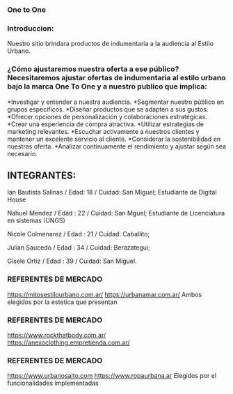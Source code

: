 ### One to One 

###  Introduccion: 
Nuestro sitio brindara  productos de indumentaria a la audiencia al Estilo Urbano.

 
### ¿Cómo ajustaremos nuestra oferta a ese público? Necesitaremos ajustar ofertas de indumentaria al estilo urbano bajo la marca One To One y a nuestro publico que implica: 
 *Investigar y entender a nuestra  audiencia.
 *Segmentar nuestro público en grupos específicos.
 *Diseñar productos que se adapten a sus gustos.
 *Ofrecer opciones de personalización y colaboraciones estratégicas.
 *Crear una experiencia de compra atractiva.
 *Utilizar estrategias de marketing relevantes.
 *Escuchar activamente a nuestros clientes y mantener un excelente servicio al cliente.
 *Considerar la sostenibilidad en nuestras oferta.
 *Analizar continuamente el rendimiento y ajustar según sea necesario.

## INTEGRANTES:
 Ian Bautista Salinas / Edad: 18  / Cuidad: San Miguel;
 Estudiante de Digital House 

 Nahuel Mendez / Edad : 22  / Cuidad: San Mguel; 
 Estudiante de Licenciatura en sistemas (UNGS)

 Nicole Colmenarez / Edad : 21 / Cuidad: Caballito;

 Julian Saucedo / Edad : 34 / Cuidad: Berazategui;
 
 Gisele Ortiz / Edad : 39 / Cuidad: San Miguel.


### REFERENTES DE MERCADO  
https://mitosestilourbano.com.ar/
https://urbanamar.com.ar/ 
Ambos elegidos por la estetica que presentan

### REFERENTES DE MERCADO
https://www.rockthatbody.com.ar/
https://anexoclothing.empretienda.com.ar/

### REFERENTES DE MERCADO
https://www.urbanosalto.com
https://www.ropaurbana.ar
Elegidos por el funcionalidades implementadas